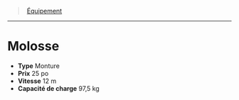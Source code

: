 ﻿---
!EquipmentItem
Type: Monture
Price: 25 po
WeightCapacity: 97,5 kg
Speed: 12 m
Id: equipment_hd.md#molosse
ParentLink: equipment_hd.md#Équipement
Name: Molosse
ParentName: Équipement
NameLevel: 1
Attributes: {}
AttributesDictionary: >+
  {}

---
> [Équipement](hd_equipment.md)

---

# Molosse

- **Type** Monture
- **Prix** 25 po
- **Vitesse** 12 m
- **Capacité de charge** 97,5 kg

